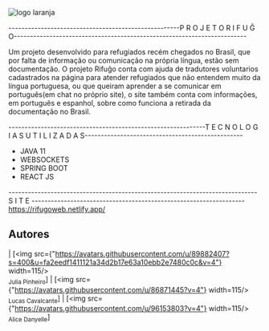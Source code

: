 
![logo laranja](https://user-images.githubusercontent.com/89882407/160250364-367a18f8-e34b-4223-a2bf-c576b505a8e4.svg)




-----------------------------------------------------P R O J E T O  R I F U Ĝ O------------------------------------------------------------------------

Um projeto desenvolvido para refugiados recém chegados no Brasil, que por falta de informação ou comunicação na própria língua, estão sem documentação. O projeto 
Rifuĝo conta com ajuda de tradutores voluntarios cadastrados na página para atender refugiados que não entendem muito da língua portuguesa, ou que queiram aprender a se comunicar em português(em chat no próprio site), o site também conta com informações, em português e espanhol, sobre como funciona a retirada da documentação no Brasil.

-------------------------------------------------------------T E C N O L O G I A S  U T I L I Z A D A S-------------------------------------------------

* JAVA 11
* WEBSOCKETS
* SPRING BOOT
* REACT JS

----------------------------------------------------------------------------- S I T E ------------------------------------------------------------------
https://rifugoweb.netlify.app/





## Autores

| [<img src={"https://avatars.githubusercontent.com/u/89882407?s=400&u=fa2eedf1411121a34d2b17e63a10ebb2e7480c0c&v=4"} width=115/><br><sub> Julia Pinheiro</sub>] | [<img src={"https://avatars.githubusercontent.com/u/86871445?v=4"} width=115/><br><sub> Lucas Cavalcante</sub>] | [<img src={"https://avatars.githubusercontent.com/u/96153803?v=4"} width=115/><br><sub>Alice Danyelle</sub>]
